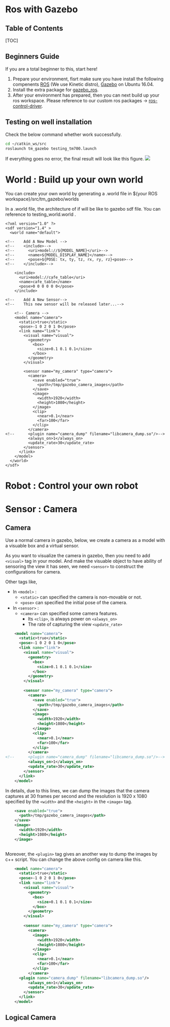 # Ros with Gazebo

## Table of Contents

[TOC]

## Beginners Guide

If you are a total beginner to this, start here!

1. Prepare your environment, fisrt make sure you have install the following compenents [ROS]( http://wiki.ros.org/kinetic/Installation/Ubuntu) (We use Kinetic distro), [Gazebo](http://gazebosim.org/tutorials?tut=install_ubuntu&cat=install) on Ubuntu 16.04.
2. Install the extra package for [gazebo_ros](http://gazebosim.org/tutorials?tut=ros_installing).
3. After your environment has prepared, then you can next build up your ros workspace. Please reference to our custom ros packages -> [ros-control-driver](https://github.com/lluma/gazebo_ros_env).

Testing on well installation
---

Check the below command whether work successfully.
```bash
cd ~/catkin_ws/src
roslaunch tm_gazebo testing_tm700.launch
```
If everything goes no error, the final result will look like this figure.
![](https://i.imgur.com/c2idr0w.png)

World : Build up your own world
===
You can create your own world by generating a .world file in ${your ROS workspace}/src/tm_gazebo/worlds

In a .world file, the architecture of if will be like to gazebo sdf file. You can reference to testing_world.world .
```xml=
<?xml version="1.0" ?>
<sdf version="1.4" >
  <world name="default">

<!--    Add A New Model -->
<!--    <include>-->
<!--      <uri>model://${MODEL_NAME}</uri>-->
<!--      <name>${MODEL_DISPLAY_NAME}</name>-->
<!--      <pose>${POSE: tx, ty, tz, rx, ry, rz}<pose>-->
<!--    </include>-->

    <include>
      <uri>model://cafe_table</uri>
      <name>cafe_table</name>
      <pose>0 0 0 0 0 0</pose>
    </include>

<!--    Add A New Sensor-->
<!--    This new sensor will be released later...-->
    
    <!-- Camera -->
    <model name="camera">
      <static>true</static>
      <pose>-1 0 2 0 1 0</pose>
      <link name="link">
        <visual name="visual">
          <geometry>
            <box>
              <size>0.1 0.1 0.1</size>
            </box>
          </geometry>
        </visual>
        
        <sensor name="my_camera" type="camera">
          <camera>
            <save enabled="true">
              <path>/tmp/gazebo_camera_images</path>
            </save>
            <image>
              <width>1920</width>
              <height>1080</height>
            </image>
            <clip>
              <near>0.1</near>
              <far>100</far>
            </clip>
          </camera>
<!--	  <plugin name="camera_dump" filename="libcamera_dump.so"/>-->
          <always_on>1</always_on>
          <update_rate>30</update_rate>
        </sensor>
      </link>
    </model>
  </world>
</sdf>
```

Robot : Control your own robot
===


Sensor : Camera
===

## Camera
Use a normal camera in gazebo, below, we create a camera as a model with a visuable box and a virtual sensor. 

As you want to visualize the camera in gazebo, then you need to add `<visual>` tag in your model. And make the visuable object to have ability of sensoring the view it has seen, we need `<sensor>` to construct the configurations for camera.

Other tags like,
- In `<model>` :
  - `<static>` can specified the camera is non-movable or not.
  - `<pose>` can specified the initial pose of the camera.
- In `<sensor>` :
  - `<camera>` can specified some camera features. 
    - Its `<clip>`, is always power on `<always_on>`
    - The rate of capturing the view `<update_rate>`
  
```xml
    <model name="camera">
      <static>true</static>
      <pose>-1 0 2 0 1 0</pose>
      <link name="link">
        <visual name="visual">
          <geometry>
            <box>
              <size>0.1 0.1 0.1</size>
            </box>
          </geometry>
        </visual>
        
        <sensor name="my_camera" type="camera">
          <camera>
            <save enabled="true">
              <path>/tmp/gazebo_camera_images</path>
            </save>
            <image>
              <width>1920</width>
              <height>1080</height>
            </image>
            <clip>
              <near>0.1</near>
              <far>100</far>
            </clip>
          </camera>
<!--	  <plugin name="camera_dump" filename="libcamera_dump.so"/>-->
          <always_on>1</always_on>
          <update_rate>30</update_rate>
        </sensor>
      </link>
    </model>
```

In details, due to this lines, we can dump the images that the camera captures at 30 frames per second and the resolution is 1920 x 1080 specified by the `<width>` and the `<height>` in the `<image>` tag.

```xml
    <save enabled="true">
      <path>/tmp/gazebo_camera_images</path>
    </save>
    <image>
      <width>1920</width>
      <height>1080</height>
    </image>
         
```

Moreover, the `<plugin>` tag gives an another way to dump the images by c++ script. You can change the above config on camera like this.

```xml
    <model name="camera">
      <static>true</static>
      <pose>-1 0 2 0 1 0</pose>
      <link name="link">
        <visual name="visual">
          <geometry>
            <box>
              <size>0.1 0.1 0.1</size>
            </box>
          </geometry>
        </visual>
        
        <sensor name="my_camera" type="camera">
          <camera>
            <image>
              <width>1920</width>
              <height>1080</height>
            </image>
            <clip>
              <near>0.1</near>
              <far>100</far>
            </clip>
          </camera>
	  <plugin name="camera_dump" filename="libcamera_dump.so"/>
          <always_on>1</always_on>
          <update_rate>30</update_rate>
        </sensor>
      </link>
    </model>
```

## Logical Camera
